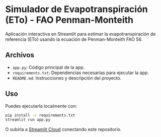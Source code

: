 # Simulador de Evapotranspiración (ETo) - FAO Penman-Monteith

Aplicación interactiva en Streamlit para estimar la evapotranspiración de referencia (ETo) usando la ecuación de Penman-Monteith FAO 56.

## Archivos

- `app.py`: Código principal de la app.
- `requirements.txt`: Dependencias necesarias para ejecutar la app.
- `README.md`: Instrucciones y descripción del proyecto.

## Uso

Puedes ejecutarla localmente con:

```bash
pip install -r requirements.txt
streamlit run app.py
```

O subirla a [Streamlit Cloud](https://streamlit.io/cloud) conectando este repositorio.
